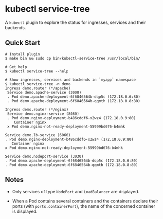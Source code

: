# kubectl service-tree

A `kubectl` plugin to explore the status for ingresses, services and their backends.

## Quick Start

```shell
# Install plugin
$ make bin && sudo cp bin/kubectl-service-tree /usr/local/bin/

# Get help
$ kubectl service-tree --help

# Show ingresses, services and backends in `myapp` namespace
$ kubectl service-tree -n demo
Ingress demo.router (*/apache)
 Service demo.apache-service (3000)
 . Pod demo.apache-deployment-6f6846564b-dqp5c (172.18.0.6:80)
 . Pod demo.apache-deployment-6f6846564b-qqmth (172.18.0.8:80)

Ingress demo.router (*/nginx)
 Service demo.nginx-service (8080)
 . Pod demo.nginx-deployment-b486cddf6-x2wz4 (172.18.0.9:80)
    Container nginx 
 x Pod demo.nginx-not-ready-deployment-55999bd676-b4mhk 

Service demo.lb-service (6060)
. Pod demo.nginx-deployment-b486cddf6-x2wz4 (172.18.0.9:80)
   Container nginx 
x Pod demo.nginx-not-ready-deployment-55999bd676-b4mhk 

Service demo.nodeport-service (3030)
. Pod demo.apache-deployment-6f6846564b-dqp5c (172.18.0.6:80)
. Pod demo.apache-deployment-6f6846564b-qqmth (172.18.0.8:80)
```

## Notes

- Only services of type `NodePort` and `LoadBalancer` are displayed.

- When a Pod contains several containers and the containers declare their ports (with `ports.containerPort`), the name of the concerned container is displayed.

